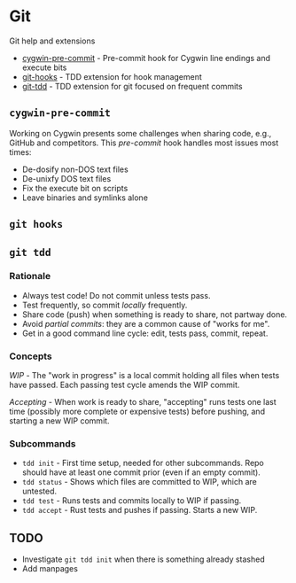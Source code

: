 # Git

Git help and extensions

* [cygwin-pre-commit](cygwin-pre-commit) - Pre-commit hook for Cygwin line
  endings and execute bits
* [git-hooks](git-hooks) - TDD extension for hook management
* [git-tdd](git-tdd) - TDD extension for git focused on frequent commits

## `cygwin-pre-commit`

Working on Cygwin presents some challenges when sharing code, e.g., GitHub and
competitors.  This _pre-commit_ hook handles most issues most times:

* De-dosify non-DOS text files
* De-unixfy DOS text files
* Fix the execute bit on scripts
* Leave binaries and symlinks alone

## `git hooks`

## `git tdd`

### Rationale

* Always test code!  Do not commit unless tests pass.
* Test frequently, so commit _locally_ frequently.
* Share code (push) when something is ready to share, not partway done.
* Avoid _partial commits_: they are a common cause of "works for me".
* Get in a good command line cycle: edit, tests pass, commit, repeat.

### Concepts

_WIP_ - The "work in progress" is a local commit holding all files when tests
have passed.  Each passing test cycle amends the WIP commit.

_Accepting_ - When work is ready to share, "accepting" runs tests one last
time (possibly more complete or expensive tests) before pushing, and starting
a new WIP commit.

### Subcommands

* `tdd init` - First time setup, needed for other subcommands.  Repo should
  have at least one commit prior (even if an empty commit).
* `tdd status` - Shows which files are committed to WIP, which are untested.
* `tdd test` - Runs tests and commits locally to WIP if passing.
* `tdd accept` - Rust tests and pushes if passing.  Starts a new WIP.

## TODO

* Investigate `git tdd init` when there is something already stashed
* Add manpages
